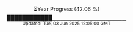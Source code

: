 <p align="center">
⏳Year Progress (42.06 %)<br>
████████████▁▁▁▁▁▁▁▁▁▁▁▁▁▁▁▁▁▁ <br>
<sub>Updated: Tue, 03 Jun 2025 12:05:00 GMT</sub>
</p>

